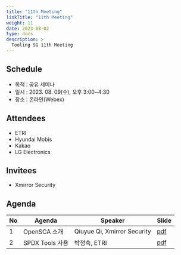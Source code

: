 ```yaml
---
title: "11th Meeting"
linkTitle: "11th Meeting"
weight: 11
date: 2023-08-02
type: docs
description: >
  Tooling SG 11th Meeting
---
```


## Schedule

* 목적 : 공유 세미나
* 일시 : 2023. 08. 09(수), 오후 3:00~4:30
* 장소 : 온라인(Webex)

## Attendees
* ETRI
* Hyundai Mobis
* Kakao
* LG Electronics

## Invitees
* Xmirror Security

## Agenda
| No | Agenda           | Speaker | Slide |
|----|-----------------|------|------|
| 1  | OpenSCA 소개 | Qiuyue Qi, Xmirror Security | [pdf](session1_xmirror.pdf) |
| 2  | SPDX Tools 사용 | 박정숙, ETRI | [pdf](session2_etri.pdf) |